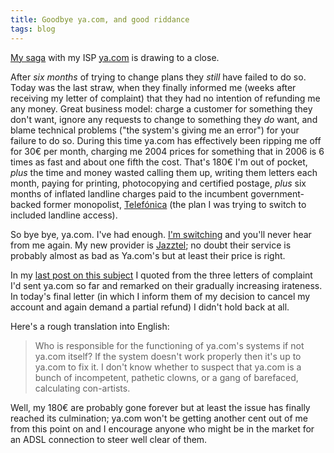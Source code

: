 ```yaml
---
title: Goodbye ya.com, and good riddance
tags: blog
---
```


[My saga](http://wincent.dev/a/about/wincent/weblog/archives/2006/04/yacom_has_the_w.php) with my ISP [ya.com](http://ya.com/) is drawing to a close.

After _six months_ of trying to change plans they _still_ have failed to do so. Today was the last straw, when they finally informed me (weeks after receiving my letter of complaint) that they had no intention of refunding me any money. Great business model: charge a customer for something they don't want, ignore any requests to change to something they _do_ want, and blame technical problems ("the system's giving me an error") for your failure to do so. During this time ya.com has effectively been ripping me off for 30€ per month, charging me 2004 prices for something that in 2006 is 6 times as fast and about one fifth the cost. That's 180€ I'm out of pocket, _plus_ the time and money wasted calling them up, writing them letters each month, paying for printing, photocopying and certified postage, _plus_ six months of inflated landline charges paid to the incumbent government-backed former monopolist, [Telefónica](http://www.telefonica.es/) (the plan I was trying to switch to included landline access).

So bye bye, ya.com. I've had enough. [I'm switching](http://wincent.dev/a/news/archives/2006/05/email_response.php) and you'll never hear from me again. My new provider is [Jazztel](http://www.jazztel.com/); no doubt their service is probably almost as bad as Ya.com's but at least their price is right.

In my [last post on this subject](http://wincent.dev/a/about/wincent/weblog/archives/2006/04/yacom_has_the_w.php) I quoted from the three letters of complaint I'd sent ya.com so far and remarked on their gradually increasing irateness. In today's final letter (in which I inform them of my decision to cancel my account and again demand a partial refund) I didn't hold back at all.

Here's a rough translation into English:

> Who is responsible for the functioning of ya.com's systems if not ya.com itself? If the system doesn't work properly then it's up to ya.com to fix it. I don't know whether to suspect that ya.com is a bunch of incompetent, pathetic clowns, or a gang of barefaced, calculating con-artists.

Well, my 180€ are probably gone forever but at least the issue has finally reached its culmination; ya.com won't be getting another cent out of me from this point on and I encourage anyone who might be in the market for an ADSL connection to steer well clear of them.
